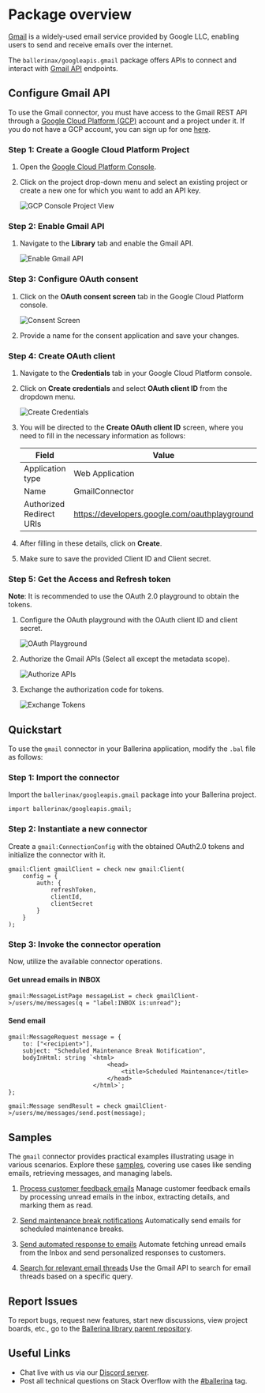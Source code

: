 # Package overview

[Gmail](https://blog.google/products/gmail/) is a widely-used email service provided by Google LLC, enabling users to send and receive emails over the internet.

The `ballerinax/googleapis.gmail` package offers APIs to connect and interact with [Gmail API](https://developers.google.com/gmail/api/guides) endpoints.

## Configure Gmail API

To use the Gmail connector, you must have access to the Gmail REST API through a [Google Cloud Platform (GCP)](https://console.cloud.google.com/) account and a project under it. If you do not have a GCP account, you can sign up for one [here](https://cloud.google.com/).

### Step 1: Create a Google Cloud Platform Project

1. Open the [Google Cloud Platform Console](https://console.cloud.google.com/).

2. Click on the project drop-down menu and select an existing project or create a new one for which you want to add an API key.

    ![GCP Console Project View](https://raw.githubusercontent.com/ballerina-platform/module-ballerinax-googleapis.gmail/master/docs/setup/resources/gcp-console-project-view.png)

### Step 2: Enable Gmail API

1. Navigate to the **Library** tab and enable the Gmail API.

    ![Enable Gmail API](https://raw.githubusercontent.com/ballerina-platform/module-ballerinax-googleapis.gmail/master/docs/setup/resources/enable-gmail-api.png)

### Step 3: Configure OAuth consent

1. Click on the **OAuth consent screen** tab in the Google Cloud Platform console.

    ![Consent Screen](https://raw.githubusercontent.com/ballerina-platform/module-ballerinax-googleapis.gmail/master/docs/setup/resources/consent-screen.png)

2. Provide a name for the consent application and save your changes.

### Step 4: Create OAuth client

1. Navigate to the **Credentials** tab in your Google Cloud Platform console.

2. Click on **Create credentials** and select **OAuth client ID** from the dropdown menu.

    ![Create Credentials](https://raw.githubusercontent.com/ballerina-platform/module-ballerinax-googleapis.gmail/master/docs/setup/resources/create-credentials.png)

3. You will be directed to the **Create OAuth client ID** screen, where you need to fill in the necessary information as follows:

    | Field                    | Value                |
    | ------------------------ | -------------------- |
    | Application type         | Web Application      |
    | Name                     | GmailConnector       |
    | Authorized Redirect URIs | https://developers.google.com/oauthplayground |

4. After filling in these details, click on **Create**.

5. Make sure to save the provided Client ID and Client secret.

### Step 5: Get the Access and Refresh token

**Note**: It is recommended to use the OAuth 2.0 playground to obtain the tokens.

1. Configure the OAuth playground with the OAuth client ID and client secret.

    ![OAuth Playground](https://raw.githubusercontent.com/ballerina-platform/module-ballerinax-googleapis.gmail/master/docs/setup/resources/oauth-playground.png)

2. Authorize the Gmail APIs (Select all except the metadata scope).

    ![Authorize APIs](https://raw.githubusercontent.com/ballerina-platform/module-ballerinax-googleapis.gmail/master/docs/setup/resources/authorize-apis.png)

3. Exchange the authorization code for tokens.

    ![Exchange Tokens](https://raw.githubusercontent.com/ballerina-platform/module-ballerinax-googleapis.gmail/master/docs/setup/resources/exchange-tokens.png)

## Quickstart

To use the `gmail` connector in your Ballerina application, modify the `.bal` file as follows:

### Step 1: Import the connector

Import the `ballerinax/googleapis.gmail` package into your Ballerina project.

```ballerina
import ballerinax/googleapis.gmail;
```

### Step 2: Instantiate a new connector

Create a `gmail:ConnectionConfig` with the obtained OAuth2.0 tokens and initialize the connector with it.

```ballerina
gmail:Client gmailClient = check new gmail:Client(
    config = {
        auth: {
            refreshToken,
            clientId,
            clientSecret
        }
    }
);
```

### Step 3: Invoke the connector operation

Now, utilize the available connector operations.

#### Get unread emails in INBOX

```ballerina
gmail:MessageListPage messageList = check gmailClient->/users/me/messages(q = "label:INBOX is:unread");
```

#### Send email

```ballerina
gmail:MessageRequest message = {
    to: ["<recipient>"],
    subject: "Scheduled Maintenance Break Notification",
    bodyInHtml: string `<html>
                            <head>
                                <title>Scheduled Maintenance</title>
                            </head>
                        </html>`;
};

gmail:Message sendResult = check gmailClient->/users/me/messages/send.post(message);
```

## Samples

The `gmail` connector provides practical examples illustrating usage in various scenarios. Explore these [samples](https://github.com/ballerina-platform/module-ballerinax-googleapis.gmail/tree/master/examples), covering use cases like sending emails, retrieving messages, and managing labels.

1. [Process customer feedback emails](https://github.com/ballerina-platform/module-ballerinax-googleapis.gmail/tree/master/examples/process-mails/main.bal)
    Manage customer feedback emails by processing unread emails in the inbox, extracting details, and marking them as read.

2. [Send maintenance break notifications](https://github.com/ballerina-platform/module-ballerinax-googleapis.gmail/tree/master/examples/send-mails/main.bal)
    Automatically send emails for scheduled maintenance breaks.

3. [Send automated response to emails](https://github.com/ballerina-platform/module-ballerinax-googleapis.gmail/tree/master/examples/reply-mails/main.bal)
    Automate fetching unread emails from the Inbox and send personalized responses to customers.

4. [Search for relevant email threads](https://github.com/ballerina-platform/module-ballerinax-googleapis.gmail/tree/master/examples/search-threads/main.bal)
    Use the Gmail API to search for email threads based on a specific query.

## Report Issues

To report bugs, request new features, start new discussions, view project boards, etc., go to the [Ballerina library parent repository](https://github.com/ballerina-platform/ballerina-library).

## Useful Links

- Chat live with us via our [Discord server](https://discord.gg/ballerinalang).
- Post all technical questions on Stack Overflow with the [#ballerina](https://stackoverflow.com/questions/tagged/ballerina) tag.
